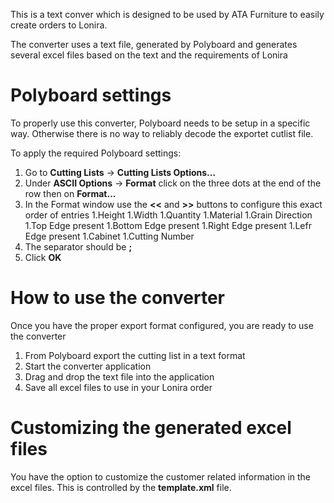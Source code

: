This is a text conver which is designed to be used by ATA Furniture to easily create orders to Lonira.

The converter uses a text file, generated by Polyboard and generates several excel files based on the text and the requirements of Lonira

# Polyboard settings
To properly use this converter, Polyboard needs to be setup in a specific way. Otherwise there is no way to reliably decode the exportet cutlist file.

To apply the required Polyboard settings:
1. Go to **Cutting Lists** -> **Cutting Lists Options...**
1. Under **ASCII Options** -> **Format** click on the three dots at the end of the row then on **Format...**
1. In the Format window use the **<<** and **>>** buttons to configure this exact order of entries
    1.Height
    1.Width
    1.Quantity
    1.Material
    1.Grain Direction
    1.Top Edge present
    1.Bottom Edge present
    1.Right Edge present
    1.Lefr Edge present
    1.Cabinet
    1.Cutting Number
1. The separator should be **;**
1. Click **OK**

# How to use the converter
Once you have the proper export format configured, you are ready to use the converter

1. From Polyboard export the cutting list in a text format
1. Start the converter application
1. Drag and drop the text file into the application
1. Save all excel files to use in your Lonira order

# Customizing the generated excel files
You have the option to customize the customer related information in the excel files. This is controlled by the **template.xml** file.